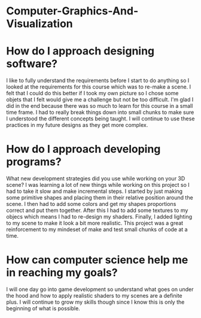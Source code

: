 # Computer-Graphics-And-Visualization

# How do I approach designing software?
I like to fully understand the requirements before I start to do anything so I looked at the requirements for this course which was to re-make a scene. I felt that I could do this better if I took my own picture so I chose some objets that I felt would give me a challenge but not be too difficult. I'm glad I did in the end because there was so much to learn for this course in a small time frame. I had to really break things down into small chunks to make sure I understood the different concepts being taught. I will continue to use these practices in my future designs as they get more complex.

# How do I approach developing programs?
What new development strategies did you use while working on your 3D scene?
I was learning a lot of new things while working on this project so I had to take it slow and make incremental steps. I started by just making some primitive shapes and placing them in their relative position around the scene. I then had to add some colors and get my shapes proportions correct and put them together. After this I had to add some textures to my objecs which means I had to re-design my shaders. Finally, I added lighting to my scene to make it look a bit more realistic. This project was a great reinforcement to my mindeset of make and test small chunks of code at a time.

# How can computer science help me in reaching my goals?
I will one day go into game development so understand what goes on under the hood and how to apply realistic shaders to my scenes are a definite plus. I will continue to grow my skills though since I know this is only the beginning of what is possible.
